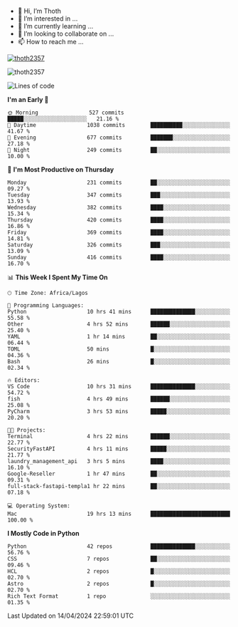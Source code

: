 <!---
thoth2357/thoth2357 is a ✨ special ✨ repository because its `README.md` (this file) appears on your GitHub profile.
You can click the Preview link to take a look at your changes.
--->

- 👋 Hi, I’m Thoth
- 👀 I’m interested in ...
- 🌱 I’m currently learning ...
- 💞️ I’m looking to collaborate on ...
- 📫 How to reach me ...


<p align="left"> <a href="https://github.com/ryo-ma/github-profile-trophy"><img src="https://github-profile-trophy.vercel.app/?username=thoth2357&theme=gruvbox&no-bg=true&no-frame=false&title=MultiLanguage,Commits,Repositories,Stars,Followers,PullRequest,Reviews,Issues" alt="thoth2357" /></a> </p>

<p align="left"> <img src="https://komarev.com/ghpvc/?username=thoth2357&label=Profile%20views&color=0e75b6&style=flat" alt="thoth2357" /> </p>

<!--START_SECTION:waka-->
![Lines of code](https://img.shields.io/badge/From%20Hello%20World%20I%27ve%20Written-31.1%20million%20lines%20of%20code-blue)

**I'm an Early 🐤** 

```text
🌞 Morning                527 commits         █████░░░░░░░░░░░░░░░░░░░░   21.16 % 
🌆 Daytime                1038 commits        ██████████░░░░░░░░░░░░░░░   41.67 % 
🌃 Evening                677 commits         ███████░░░░░░░░░░░░░░░░░░   27.18 % 
🌙 Night                  249 commits         ██░░░░░░░░░░░░░░░░░░░░░░░   10.00 % 
```
📅 **I'm Most Productive on Thursday** 

```text
Monday                   231 commits         ██░░░░░░░░░░░░░░░░░░░░░░░   09.27 % 
Tuesday                  347 commits         ███░░░░░░░░░░░░░░░░░░░░░░   13.93 % 
Wednesday                382 commits         ████░░░░░░░░░░░░░░░░░░░░░   15.34 % 
Thursday                 420 commits         ████░░░░░░░░░░░░░░░░░░░░░   16.86 % 
Friday                   369 commits         ████░░░░░░░░░░░░░░░░░░░░░   14.81 % 
Saturday                 326 commits         ███░░░░░░░░░░░░░░░░░░░░░░   13.09 % 
Sunday                   416 commits         ████░░░░░░░░░░░░░░░░░░░░░   16.70 % 
```


📊 **This Week I Spent My Time On** 

```text
🕑︎ Time Zone: Africa/Lagos

💬 Programming Languages: 
Python                   10 hrs 41 mins      ██████████████░░░░░░░░░░░   55.58 % 
Other                    4 hrs 52 mins       ██████░░░░░░░░░░░░░░░░░░░   25.40 % 
YAML                     1 hr 14 mins        ██░░░░░░░░░░░░░░░░░░░░░░░   06.44 % 
TOML                     50 mins             █░░░░░░░░░░░░░░░░░░░░░░░░   04.36 % 
Bash                     26 mins             █░░░░░░░░░░░░░░░░░░░░░░░░   02.34 % 

🔥 Editors: 
VS Code                  10 hrs 31 mins      ██████████████░░░░░░░░░░░   54.72 % 
fish                     4 hrs 49 mins       ██████░░░░░░░░░░░░░░░░░░░   25.08 % 
PyCharm                  3 hrs 53 mins       █████░░░░░░░░░░░░░░░░░░░░   20.20 % 

🐱‍💻 Projects: 
Terminal                 4 hrs 22 mins       ██████░░░░░░░░░░░░░░░░░░░   22.77 % 
SecurityFastAPI          4 hrs 11 mins       █████░░░░░░░░░░░░░░░░░░░░   21.77 % 
laundry_management_api   3 hrs 5 mins        ████░░░░░░░░░░░░░░░░░░░░░   16.10 % 
Google-Reseller          1 hr 47 mins        ██░░░░░░░░░░░░░░░░░░░░░░░   09.31 % 
full-stack-fastapi-templa1 hr 22 mins        ██░░░░░░░░░░░░░░░░░░░░░░░   07.18 % 

💻 Operating System: 
Mac                      19 hrs 13 mins      █████████████████████████   100.00 % 
```

**I Mostly Code in Python** 

```text
Python                   42 repos            ██████████████░░░░░░░░░░░   56.76 % 
CSS                      7 repos             ██░░░░░░░░░░░░░░░░░░░░░░░   09.46 % 
HCL                      2 repos             █░░░░░░░░░░░░░░░░░░░░░░░░   02.70 % 
Astro                    2 repos             █░░░░░░░░░░░░░░░░░░░░░░░░   02.70 % 
Rich Text Format         1 repo              ░░░░░░░░░░░░░░░░░░░░░░░░░   01.35 % 
```




 Last Updated on 14/04/2024 22:59:01 UTC
<!--END_SECTION:waka-->
<!--![](http://github-profile-summary-cards.vercel.app/api/cards/profile-details?username=thoth2357&theme=2077)

![](http://github-profile-summary-cards.vercel.app/api/cards/stats?username=thoth2357&theme=2077)![](http://github-profile-summary-cards.vercel.app/api/cards/productive-time?username=thoth2357&theme=2077&utcOffset=8) -->
